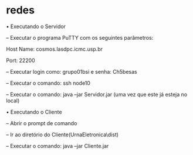 # redes

• Executando o Servidor

– Executar o programa PuTTY com os seguintes parâmetros:

Host Name: cosmos.lasdpc.icmc.usp.br

Port: 22200

– Executar login como: grupo01bsi e senha: Ch5besas

– Executar o comando: ssh node10

– Executar o comando: java –jar Servidor.jar (uma vez que este já esteja
no local)

• Executando o Cliente

– Abrir o prompt de comando

– Ir ao diretório do Cliente(UrnaEletronica\dist)

– Executar o comando: java –jar Cliente.jar
